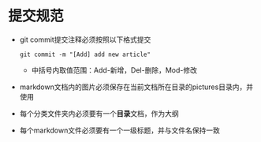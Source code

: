 # 提交规范

- git commit提交注释必须按照以下格式提交

  ```
  git commit -m "[Add] add new article"
  ```

  - 中括号内取值范围：Add-新增，Del-删除，Mod-修改

- markdown文档内的图片必须保存在当前文档所在目录的pictures目录内，并使用

- 每个分类文件夹内必须要有一个**目录**文档，作为大纲

- 每个markdown文件必须要有一个一级标题，并与文件名保持一致

